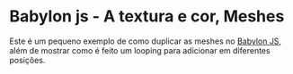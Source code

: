 # Babylon js - A textura e cor, Meshes

Este é um pequeno exemplo de como duplicar as meshes no [Babylon JS](https://www.babylonjs.com/), além de mostrar como é feito um looping para adicionar em diferentes posições.
